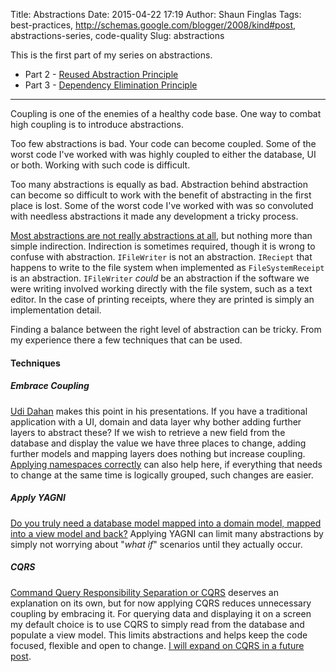 Title: Abstractions
Date: 2015-04-22 17:19
Author: Shaun Finglas
Tags: best-practices, http://schemas.google.com/blogger/2008/kind#post, abstractions-series, code-quality
Slug: abstractions

This is the first part of my series on abstractions.

-   Part 2 - [Reused Abstraction
    Principle](http://blog.shaunfinglas.co.uk/2015/03/reused-abstraction-principle.html)
-   Part 3 - [Dependency Elimination
    Principle](http://blog.shaunfinglas.co.uk/2015/03/dependency-elimination-principle.html)

------------------------------------------------------------------------

Coupling is one of the enemies of a healthy code base. One way to combat
high coupling is to introduce abstractions.

Too few abstractions is bad. Your code can become coupled. Some of the
worst code I've worked with was highly coupled to either the database,
UI or both. Working with such code is difficult.

Too many abstractions is equally as bad. Abstraction behind abstraction
can become so difficult to work with the benefit of abstracting in the
first place is lost. Some of the worst code I've worked with was so
convoluted with needless abstractions it made any development a tricky
process.

[Most abstractions are not really abstractions at
all](http://blog.ploeh.dk/2010/12/02/Interfacesarenotabstractions/), but
nothing more than simple indirection. Indirection is sometimes required,
though it is wrong to confuse with abstraction. `IFileWriter` is not an
abstraction. `IReciept` that happens to write to the file system when
implemented as `FileSystemReceipt` is an abstraction. `IFileWriter`
*could* be an abstraction if the software we were writing involved
working directly with the file system, such as a text editor. In the
case of printing receipts, where they are printed is simply an
implementation detail.

Finding a balance between the right level of abstraction can be tricky.
From my experience there a few techniques that can be used.

#### Techniques

##### Embrace Coupling

[Udi Dahan](http://www.udidahan.com/?blog=true) makes this point in his
presentations. If you have a traditional application with a UI, domain
and data layer why bother adding further layers to abstract these? If we
wish to retrieve a new field from the database and display the value we
have three places to change, adding further models and mapping layers
does nothing but increase coupling. [Applying namespaces
correctly](http://blog.shaunfinglas.co.uk/2014/07/i-need-to-stop-misusing-namespaces.html)
can also help here, if everything that needs to change at the same time
is logically grouped, such changes are easier.

##### Apply YAGNI

[Do you truly need a database model mapped into a domain model, mapped
into a view model and back?](http://codeopinion.com/simplify-your-code/)
Applying YAGNI can limit many abstractions by simply not worrying about
"*what if*" scenarios until they actually occur.

##### CQRS

[Command Query Responsibility Separation or
CQRS](http://martinfowler.com/bliki/CQRS.html) deserves an explanation
on its own, but for now applying CQRS reduces unnecessary coupling by
embracing it. For querying data and displaying it on a screen my default
choice is to use CQRS to simply read from the database and populate a
view model. This limits abstractions and helps keep the code focused,
flexible and open to change. [I will expand on CQRS in a future
post](http://blog.shaunfinglas.co.uk/2015/04/cqrs-simplest-introduction.html).

</p>

